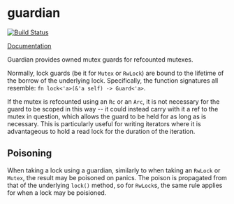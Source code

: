 # guardian

[![Build Status](https://travis-ci.org/jonhoo/guardian.svg?branch=master)](https://travis-ci.org/jonhoo/guardian)

[Documentation](https://jon.tsp.io/crates/guardian)

Guardian provides owned mutex guards for refcounted mutexes.

Normally, lock guards (be it for `Mutex` or `RwLock`) are bound to the lifetime of the borrow
of the underlying lock. Specifically, the function signatures all resemble:
`fn lock<'a>(&'a self) -> Guard<'a>`.

If the mutex is refcounted using an `Rc` or an `Arc`, it is not necessary for the guard to be
scoped in this way -- it could instead carry with it a ref to the mutex in question, which
allows the guard to be held for as long as is necessary. This is particularly useful for
writing iterators where it is advantageous to hold a read lock for the duration of the
iteration.

## Poisoning

When taking a lock using a guardian, similarly to when taking an `RwLock` or `Mutex`, the
result may be poisoned on panics. The poison is propagated from that of the underlying `lock()`
method, so for `RwLock`s, the same rule applies for when a lock may be poisioned.
